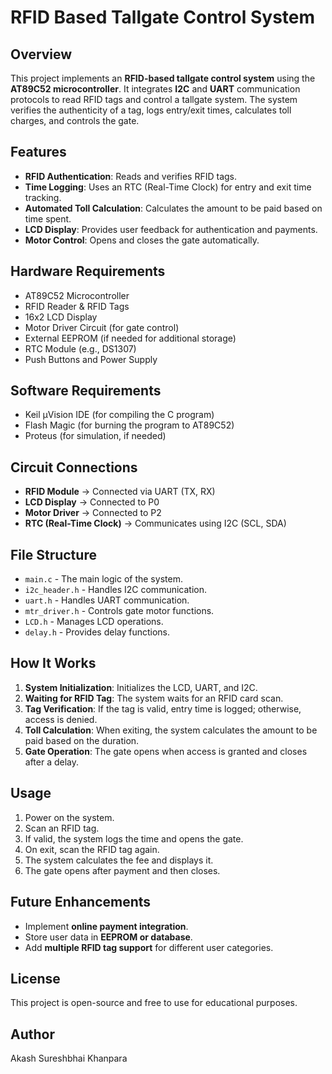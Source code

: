 # RFID Based Tallgate Control System

## Overview
This project implements an **RFID-based tallgate control system** using the **AT89C52 microcontroller**. It integrates **I2C** and **UART** communication protocols to read RFID tags and control a tallgate system. The system verifies the authenticity of a tag, logs entry/exit times, calculates toll charges, and controls the gate.

## Features
- **RFID Authentication**: Reads and verifies RFID tags.
- **Time Logging**: Uses an RTC (Real-Time Clock) for entry and exit time tracking.
- **Automated Toll Calculation**: Calculates the amount to be paid based on time spent.
- **LCD Display**: Provides user feedback for authentication and payments.
- **Motor Control**: Opens and closes the gate automatically.

## Hardware Requirements
- AT89C52 Microcontroller
- RFID Reader & RFID Tags
- 16x2 LCD Display
- Motor Driver Circuit (for gate control)
- External EEPROM (if needed for additional storage)
- RTC Module (e.g., DS1307)
- Push Buttons and Power Supply

## Software Requirements
- Keil µVision IDE (for compiling the C program)
- Flash Magic (for burning the program to AT89C52)
- Proteus (for simulation, if needed)

## Circuit Connections
- **RFID Module** → Connected via UART (TX, RX)
- **LCD Display** → Connected to P0
- **Motor Driver** → Connected to P2
- **RTC (Real-Time Clock)** → Communicates using I2C (SCL, SDA)

## File Structure
- `main.c` - The main logic of the system.
- `i2c_header.h` - Handles I2C communication.
- `uart.h` - Handles UART communication.
- `mtr_driver.h` - Controls gate motor functions.
- `LCD.h` - Manages LCD operations.
- `delay.h` - Provides delay functions.

## How It Works
1. **System Initialization**: Initializes the LCD, UART, and I2C.
2. **Waiting for RFID Tag**: The system waits for an RFID card scan.
3. **Tag Verification**: If the tag is valid, entry time is logged; otherwise, access is denied.
4. **Toll Calculation**: When exiting, the system calculates the amount to be paid based on the duration.
5. **Gate Operation**: The gate opens when access is granted and closes after a delay.

## Usage
1. Power on the system.
2. Scan an RFID tag.
3. If valid, the system logs the time and opens the gate.
4. On exit, scan the RFID tag again.
5. The system calculates the fee and displays it.
6. The gate opens after payment and then closes.

## Future Enhancements
- Implement **online payment integration**.
- Store user data in **EEPROM or database**.
- Add **multiple RFID tag support** for different user categories.

## License
This project is open-source and free to use for educational purposes.

## Author
Akash Sureshbhai Khanpara

